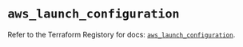 # `aws_launch_configuration`

Refer to the Terraform Registory for docs: [`aws_launch_configuration`](https://registry.terraform.io/providers/hashicorp/aws/4.64.0/docs/resources/launch_configuration).
